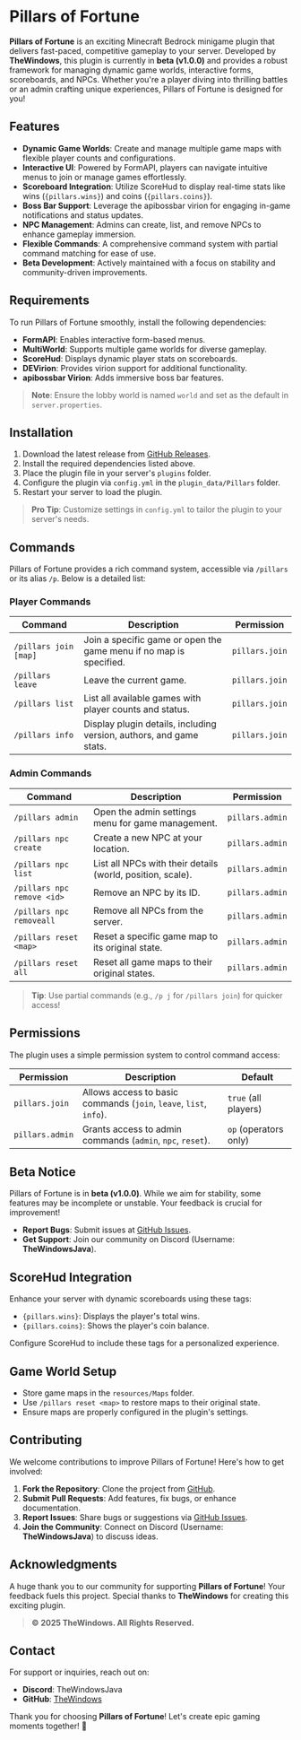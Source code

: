 # Pillars of Fortune

**Pillars of Fortune** is an exciting Minecraft Bedrock minigame plugin that delivers fast-paced, competitive gameplay to your server. Developed by **TheWindows**, this plugin is currently in **beta (v1.0.0)** and provides a robust framework for managing dynamic game worlds, interactive forms, scoreboards, and NPCs. Whether you're a player diving into thrilling battles or an admin crafting unique experiences, Pillars of Fortune is designed for you!

## Features

- **Dynamic Game Worlds**: Create and manage multiple game maps with flexible player counts and configurations.
- **Interactive UI**: Powered by FormAPI, players can navigate intuitive menus to join or manage games effortlessly.
- **Scoreboard Integration**: Utilize ScoreHud to display real-time stats like wins (`{pillars.wins}`) and coins (`{pillars.coins}`).
- **Boss Bar Support**: Leverage the apibossbar virion for engaging in-game notifications and status updates.
- **NPC Management**: Admins can create, list, and remove NPCs to enhance gameplay immersion.
- **Flexible Commands**: A comprehensive command system with partial command matching for ease of use.
- **Beta Development**: Actively maintained with a focus on stability and community-driven improvements.

## Requirements

To run Pillars of Fortune smoothly, install the following dependencies:

- **FormAPI**: Enables interactive form-based menus.
- **MultiWorld**: Supports multiple game worlds for diverse gameplay.
- **ScoreHud**: Displays dynamic player stats on scoreboards.
- **DEVirion**: Provides virion support for additional functionality.
- **apibossbar Virion**: Adds immersive boss bar features.

> **Note**: Ensure the lobby world is named `world` and set as the default in `server.properties`.

## Installation

1. Download the latest release from [GitHub Releases](https://github.com/TheWindows/Pillars-of-Fortune/releases).
2. Install the required dependencies listed above.
3. Place the plugin file in your server's `plugins` folder.
4. Configure the plugin via `config.yml` in the `plugin_data/Pillars` folder.
5. Restart your server to load the plugin.

> **Pro Tip**: Customize settings in `config.yml` to tailor the plugin to your server's needs.

## Commands

Pillars of Fortune provides a rich command system, accessible via `/pillars` or its alias `/p`. Below is a detailed list:

### Player Commands
| Command | Description | Permission |
|---------|-------------|------------|
| `/pillars join [map]` | Join a specific game or open the game menu if no map is specified. | `pillars.join` |
| `/pillars leave` | Leave the current game. | `pillars.join` |
| `/pillars list` | List all available games with player counts and status. | `pillars.join` |
| `/pillars info` | Display plugin details, including version, authors, and game stats. | `pillars.join` |

### Admin Commands
| Command | Description | Permission |
|---------|-------------|------------|
| `/pillars admin` | Open the admin settings menu for game management. | `pillars.admin` |
| `/pillars npc create` | Create a new NPC at your location. | `pillars.admin` |
| `/pillars npc list` | List all NPCs with their details (world, position, scale). | `pillars.admin` |
| `/pillars npc remove <id>` | Remove an NPC by its ID. | `pillars.admin` |
| `/pillars npc removeall` | Remove all NPCs from the server. | `pillars.admin` |
| `/pillars reset <map>` | Reset a specific game map to its original state. | `pillars.admin` |
| `/pillars reset all` | Reset all game maps to their original states. | `pillars.admin` |

> **Tip**: Use partial commands (e.g., `/p j` for `/pillars join`) for quicker access!

## Permissions

The plugin uses a simple permission system to control command access:

| Permission | Description | Default |
|------------|-------------|---------|
| `pillars.join` | Allows access to basic commands (`join`, `leave`, `list`, `info`). | `true` (all players) |
| `pillars.admin` | Grants access to admin commands (`admin`, `npc`, `reset`). | `op` (operators only) |

## Beta Notice

Pillars of Fortune is in **beta (v1.0.0)**. While we aim for stability, some features may be incomplete or unstable. Your feedback is crucial for improvement!

- **Report Bugs**: Submit issues at [GitHub Issues](https://github.com/TheWindows/Pillars-of-Fortune/issues).
- **Get Support**: Join our community on Discord (Username: **TheWindowsJava**).

## ScoreHud Integration

Enhance your server with dynamic scoreboards using these tags:

- `{pillars.wins}`: Displays the player's total wins.
- `{pillars.coins}`: Shows the player's coin balance.

Configure ScoreHud to include these tags for a personalized experience.

## Game World Setup

- Store game maps in the `resources/Maps` folder.
- Use `/pillars reset <map>` to restore maps to their original state.
- Ensure maps are properly configured in the plugin's settings.

## Contributing

We welcome contributions to improve Pillars of Fortune! Here's how to get involved:

1. **Fork the Repository**: Clone the project from [GitHub](https://github.com/TheWindows/Pillars-of-Fortune).
2. **Submit Pull Requests**: Add features, fix bugs, or enhance documentation.
3. **Report Issues**: Share bugs or suggestions via [GitHub Issues](https://github.com/TheWindows/Pillars-of-Fortune/issues).
4. **Join the Community**: Connect on Discord (Username: **TheWindowsJava**) to discuss ideas.

## Acknowledgments

A huge thank you to our community for supporting **Pillars of Fortune**! Your feedback fuels this project. Special thanks to **TheWindows** for creating this exciting plugin.

> **© 2025 TheWindows. All Rights Reserved.**

## Contact

For support or inquiries, reach out on:
- **Discord**: TheWindowsJava
- **GitHub**: [TheWindows](https://github.com/TheWindows)

Thank you for choosing **Pillars of Fortune**! Let's create epic gaming moments together! 🚀
